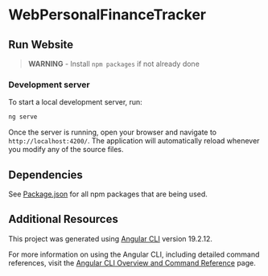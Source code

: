 # WebPersonalFinanceTracker

## Run Website

> **WARNING** - Install `npm packages` if not already done

### Development server

To start a local development server, run:

```bash
ng serve
```

Once the server is running, open your browser and navigate to `http://localhost:4200/`. The application will automatically reload whenever you modify any of the source files.

## Dependencies

See [Package.json](./package.json) for all npm packages that are being used.

## Additional Resources

This project was generated using [Angular CLI](https://github.com/angular/angular-cli) version 19.2.12.

For more information on using the Angular CLI, including detailed command references, visit the [Angular CLI Overview and Command Reference](https://angular.dev/tools/cli) page.
